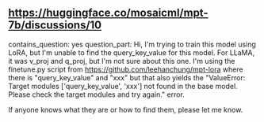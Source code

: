 ## https://huggingface.co/mosaicml/mpt-7b/discussions/10

contains_question: yes
question_part: Hi, I'm trying to train this model using LoRA, but I'm unable to find the query_key_value for this model. For LLaMA, it was v_proj and q_proj, but I'm not sure about this one. I'm using the finetune.py script from https://github.com/leehanchung/mpt-lora where there is "query_key_value" and "xxx" but that also yields the "ValueError: Target modules ['query_key_value', 'xxx'] not found in the base model. Please check the target modules and try again." error.

If anyone knows what they are or how to find them, please let me know.